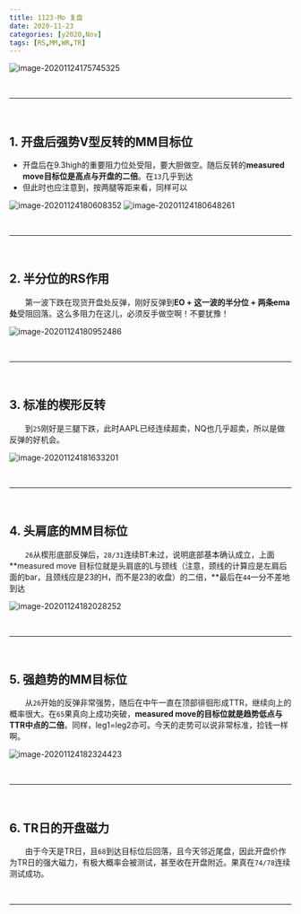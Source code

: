 ```yaml
---
title: 1123-Mo 复盘
date: 2020-11-23
categories: [y2020,Nov]
tags: [RS,MM,WR,TR]
---
```




![image-20201124175745325](https://tva1.sinaimg.cn/large/0081Kckwly1gl0ez46c6yj30r20ezjtl.jpg)


<br/>

---

<br/>

## 1. 开盘后强势V型反转的MM目标位

* 开盘后在9.3high的重要阻力位处受阻，要大胆做空。随后反转的**measured move目标位是高点与开盘的二倍**。在`13`几乎到达
* 但此时也应注意到，按两腿等距来看，同样可以

![image-20201124180608352](https://tva1.sinaimg.cn/large/0081Kckwly1gl0f7uaz9pj306n0dggm0.jpg) ![image-20201124180648261](https://tva1.sinaimg.cn/large/0081Kckwly1gl0f8j5lw3j305809c0sw.jpg)

<br/>

---

<br/>

## 2. 半分位的RS作用

　　第一波下跌在现货开盘处反弹，刚好反弹到**EO + 这一波的半分位 + 两条ema处**受阻回落。这么多阻力在这儿，必须反手做空啊！不要犹豫！

![image-20201124180952486](https://tva1.sinaimg.cn/large/0081Kckwly1gl0fbqg4p1j308i0egt96.jpg)

<br/>

---

<br/>

## 3. 标准的楔形反转

　　到`25`刚好是三腿下跌，此时AAPL已经连续超卖，NQ也几乎超卖，所以是做反弹的好机会。

![image-20201124181633201](https://tva1.sinaimg.cn/large/0081Kckwly1gl0fiodlgdj30d60d7aau.jpg)

<br/>

---

<br/>

## 4. 头肩底的MM目标位

　　`26`从楔形底部反弹后，`28/31`连续BT未过，说明底部基本确认成立，上面**measured move 目标位就是头肩底的L与颈线（注意，颈线的计算应是左肩后面的bar，且颈线应是23的H，而不是23的收盘）的二倍，**最后在`44`一分不差地到达

![image-20201124182028252](https://tva1.sinaimg.cn/large/0081Kckwly1gl0fmrfz6nj30e70ccdgr.jpg)

<br/>

---

<br/>

## 5. 强趋势的MM目标位

　　从`26`开始的反弹非常强势，随后在中午一直在顶部徘徊形成TTR，继续向上的概率很大。在`65`果真向上成功突破，**measured move的目标位就是趋势低点与TTR中点的二倍**。同样，leg1=leg2亦可。今天的走势可以说非常标准，捡钱一样啊。

![image-20201124182324423](https://tva1.sinaimg.cn/large/0081Kckwly1gl0fpte0xvj30i30dpwfv.jpg)

<br/>

---

<br/>

## 6. TR日的开盘磁力

　　由于今天是TR日，且`68`到达目标位后回落，且今天邻近尾盘，因此开盘价作为TR日的强大磁力，有极大概率会被测试，甚至收在开盘附近。果真在`74/78`连续测试成功。

<br/>

---


